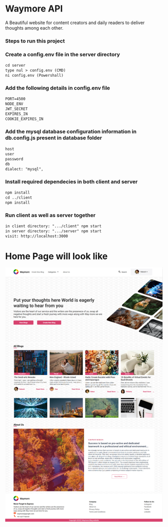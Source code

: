 # Waymore API
A Beautiful website for content creators and daily readers to deliver thoughts among each other.

### Steps to run this project

### Create a config.env file in the server directory
```
cd server
type nul > config.env (CMD)
ni config.env (Powershall)
```

### Add the following details in config.env file
```
PORT=4500
NODE_ENV
JWT_SECRET
EXPIRES_IN
COOKIE_EXPIRES_IN
```

### Add the mysql database configuration information in db.config.js present in database folder
```
host
user
password
db
dialect: "mysql",
```

### Install required dependecies in both client and server
```
npm install
cd ../client
npm install
```

### Run client as well as server together
```
in client directory: ".../client" npm start
in server directory: ".../server" npm start
visit: http://localhost:3000
```

# Home Page will look like
![Header](./imgs/img-header.PNG)
![Blogs](./imgs/blogs.PNG)
![About_Company](./imgs/about-us.PNG)
![Footer](./imgs/footer.PNG)